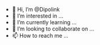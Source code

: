 - 👋 Hi, I’m @Dipolink
- 👀 I’m interested in ...
- 🌱 I’m currently learning ...
- 💞️ I’m looking to collaborate on ...
- 📫 How to reach me ...

<!---
Dipolink/Dipolink is a ✨ special ✨ repository because its `README.md` (this file) appears on your GitHub profile.
You can click the Preview link to take a look at your changes.
--->
